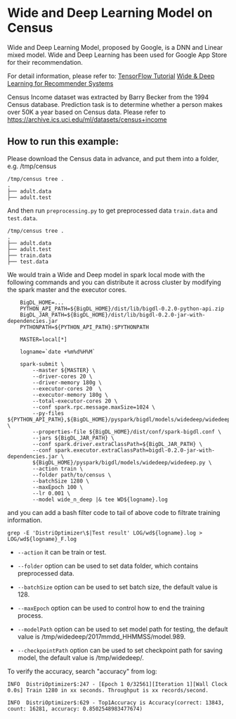 # Wide and Deep Learning Model on Census

Wide and Deep Learning Model, proposed by Google, is a DNN and Linear mixed model.
Wide and Deep Learning has been used for Google App Store for their recommendation.

For detail information, please refer to:
[TensorFlow Tutorial](https://www.tensorflow.org/tutorials/wide_and_deep)
[Wide & Deep Learning for Recommender Systems](https://arxiv.org/pdf/1606.07792.pdf)

Census Income dataset was extracted by Barry Becker from the 1994 Census database.
Prediction task is to determine whether a person makes over 50K a year based on Census data.
Please refer to <https://archive.ics.uci.edu/ml/datasets/census+income>

## How to run this example:

Please download the Census data in advance, and put them into a folder, e.g. /tmp/census

```
/tmp/census tree .
.
├── adult.data
├── adult.test

```

And then run `preprocessing.py` to get preprocessed data `train.data` and `test.data`.

```
/tmp/census tree .
.
├── adult.data
├── adult.test
├── train.data
├── test.data
```

We would train a Wide and Deep model in spark local mode with the following commands and you can distribute it across cluster by modifying the spark master and the executor cores.

```
    BigDL_HOME=...
    PYTHON_API_PATH=${BigDL_HOME}/dist/lib/bigdl-0.2.0-python-api.zip
    BigDL_JAR_PATH=${BigDL_HOME}/dist/lib/bigdl-0.2.0-jar-with-dependencies.jar
    PYTHONPATH=${PYTHON_API_PATH}:$PYTHONPATH

    MASTER=local[*]

    logname=`date +%m%d%H%M`

    spark-submit \
        --master ${MASTER} \
        --driver-cores 20 \
        --driver-memory 180g \
        --executor-cores 20  \
        --executor-memory 180g \
        --total-executor-cores 20 \
        --conf spark.rpc.message.maxSize=1024 \
        --py-files ${PYTHON_API_PATH},${BigDL_HOME}/pyspark/bigdl/models/widedeep/widedeep.py  \
        --properties-file ${BigDL_HOME}/dist/conf/spark-bigdl.conf \
        --jars ${BigDL_JAR_PATH} \
        --conf spark.driver.extraClassPath=${BigDL_JAR_PATH} \
        --conf spark.executor.extraClassPath=bigdl-0.2.0-jar-with-dependencies.jar \
        ${BigDL_HOME}/pyspark/bigdl/models/widedeep/widedeep.py \
        --action train \
        --folder path/to/census \
        --batchSize 1280 \
        --maxEpoch 100 \
        --lr 0.001 \
        --model wide_n_deep |& tee WD${logname}.log

```

and you can add a bash filter code to tail of above code to filtrate training information.

```
grep -E 'DistriOptimizer\$|Test result' LOG/wd${logname}.log > LOG/wd${logname}_F.log
```

* ```--action``` it can be train or test.

* ```--folder``` option can be used to set data folder, which contains preprocessed data.

* ```--batchSize``` option can be used to set batch size, the default value is 128.

* ```--maxEpoch``` option can be used to control how to end the training process.

* ```--modelPath``` option can be used to set model path for testing, the default value is /tmp/widedeep/2017mmdd_HHMMSS/model.989.

* ```--checkpointPath``` option can be used to set checkpoint path for saving model, the default value is /tmp/widedeep/.

To verify the accuracy, search "accuracy" from log:

```
INFO  DistriOptimizer$:247 - [Epoch 1 0/32561][Iteration 1][Wall Clock 0.0s] Train 1280 in xx seconds. Throughput is xx records/second.

INFO  DistriOptimizer$:629 - Top1Accuracy is Accuracy(correct: 13843, count: 16281, accuracy: 0.8502548983477674)
```